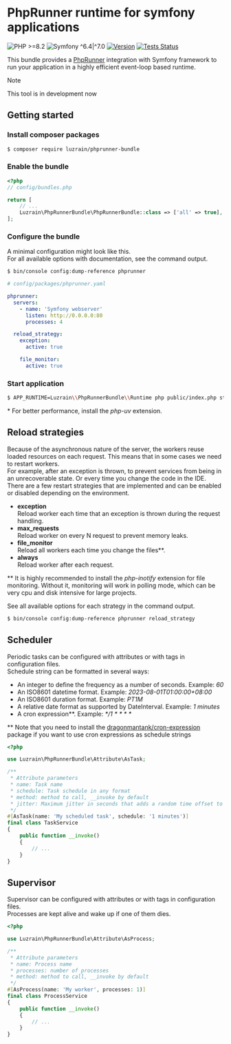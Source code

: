 # PhpRunner runtime for symfony applications
![PHP >=8.2](https://img.shields.io/badge/PHP->=8.2-777bb3.svg?style=flat)
![Symfony ^6.4|^7.0](https://img.shields.io/badge/Symfony-^7.0-374151.svg?style=flat)
[![Version](https://img.shields.io/github/v/tag/luzrain/phprunner-bundle?label=Version&filter=v*.*.*&sort=semver&color=374151)](../../releases)
[![Tests Status](https://img.shields.io/github/actions/workflow/status/luzrain/phprunner-bundle/tests.yaml?label=Tests&branch=master)](../../actions/workflows/tests.yaml)

This bundle provides a [PhpRunner](https://github.com/luzrain/phprunner) integration with Symfony framework to run your application in a highly efficient event-loop based runtime.  

> [!NOTE]  
> This tool is in development now

## Getting started
### Install composer packages
```bash
$ composer require luzrain/phprunner-bundle
```

### Enable the bundle
```php
<?php
// config/bundles.php

return [
    // ...
    Luzrain\PhpRunnerBundle\PhpRunnerBundle::class => ['all' => true],
];
```

### Configure the bundle
A minimal configuration might look like this.  
For all available options with documentation, see the command output.
```bash
$ bin/console config:dump-reference phprunner
```

```yaml
# config/packages/phprunner.yaml

phprunner:
  servers:
    - name: 'Symfony webserver'
      listen: http://0.0.0.0:80
      processes: 4

  reload_strategy:
    exception:
      active: true

    file_monitor:
      active: true
```

### Start application
```bash
$ APP_RUNTIME=Luzrain\\PhpRunnerBundle\\Runtime php public/index.php start
```

\* For better performance, install the _php-uv_ extension.

## Reload strategies
Because of the asynchronous nature of the server, the workers reuse loaded resources on each request. This means that in some cases we need to restart workers.  
For example, after an exception is thrown, to prevent services from being in an unrecoverable state. Or every time you change the code in the IDE.  
There are a few restart strategies that are implemented and can be enabled or disabled depending on the environment.

- **exception**  
  Reload worker each time that an exception is thrown during the request handling.
- **max_requests**  
  Reload worker on every N request to prevent memory leaks.
- **file_monitor**  
  Reload all workers each time you change the files**.
- **always**  
  Reload worker after each request.

** It is highly recommended to install the _php-inotify_ extension for file monitoring. Without it, monitoring will work in polling mode, which can be very cpu and disk intensive for large projects.

See all available options for each strategy in the command output.
```bash
$ bin/console config:dump-reference phprunner reload_strategy
```

## Scheduler
Periodic tasks can be configured with attributes or with tags in configuration files.  
Schedule string can be formatted in several ways:
- An integer to define the frequency as a number of seconds. Example: _60_
- An ISO8601 datetime format. Example: _2023-08-01T01:00:00+08:00_
- An ISO8601 duration format. Example: _PT1M_
- A relative date format as supported by DateInterval. Example: _1 minutes_
- A cron expression**. Example: _*/1 * * * *_

** Note that you need to install the [dragonmantank/cron-expression](https://github.com/dragonmantank/cron-expression) package if you want to use cron expressions as schedule strings

```php
<?php

use Luzrain\PhpRunnerBundle\Attribute\AsTask;

/**
 * Attribute parameters
 * name: Task name
 * schedule: Task schedule in any format
 * method: method to call, __invoke by default
 * jitter: Maximum jitter in seconds that adds a random time offset to the schedule. Use to prevent multiple tasks from running at the same time
 */
#[AsTask(name: 'My scheduled task', schedule: '1 minutes')]
final class TaskService
{
    public function __invoke()
    {
        // ...
    }
}
```

## Supervisor
Supervisor can be configured with attributes or with tags in configuration files.  
Processes are kept alive and wake up if one of them dies.

```php
<?php

use Luzrain\PhpRunnerBundle\Attribute\AsProcess;

/**
 * Attribute parameters
 * name: Process name
 * processes: number of processes
 * method: method to call, __invoke by default
 */
#[AsProcess(name: 'My worker', processes: 1)]
final class ProcessService
{
    public function __invoke()
    {
        // ...
    }
}
```
